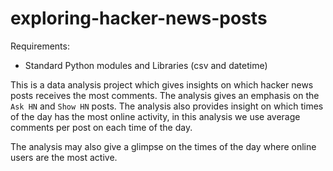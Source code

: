 # exploring-hacker-news-posts

Requirements:
- Standard Python modules and Libraries (csv and datetime)

This is a data analysis project which gives insights on which hacker news posts receives the most
comments. The analysis gives an emphasis on the `Ask HN` and `Show HN` posts. The analysis also
provides insight on which times of the day has the most online activity, in this analysis we use average
comments per post on each time of the day.

The analysis may also give a glimpse on the times of the day where online users are the most active.

